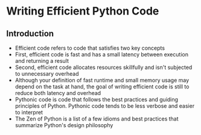 # Writing Efficient Python Code

## Introduction
* Efficient code refers to code that satisfies two key concepts
* First, efficient code is fast and has a small latency between execution and returning a result
* Second, efficient code allocates resources skillfully and isn't subjected to unnecessary overhead
* Although your definition of fast runtime and small memory usage may depend on the task at hand, the goal of writing efficient code is still to reduce both latency and overhead
* Pythonic code is code that follows the best practices and guiding principles of Python. Pythonic code tends to be less verbose and easier to interpret
* The Zen of Python is a list of a few idioms and best practices that summarize Python's design philosophy
